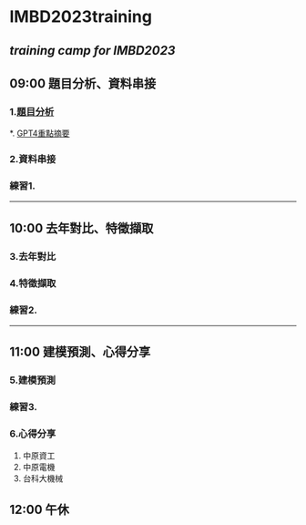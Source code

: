 # IMBD2023training
*training camp for IMBD2023*
---
## 09:00 題目分析、資料串接
### 1.[題目分析](https://github.com/FelixWuYH/IMBD2023training/tree/main/1.題目分析/README.md)
*. [GPT4重點摘要](https://chat.openai.com/share/d7313350-7078-4bb5-9f1f-0050bf3a85c1)

### 2.資料串接

### 練習1.

---
## 10:00 去年對比、特徵擷取
### 3.去年對比

### 4.特徵擷取

### 練習2.

---
## 11:00 建模預測、心得分享

### 5.建模預測

### 練習3.

### 6.心得分享
1. 中原資工
2. 中原電機
3. 台科大機械
## 12:00 午休
